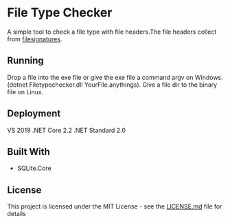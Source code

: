 # File Type Checker

A simple tool to check a file type with file headers.The file headers collect from [filesignatures](https://www.filesignatures.net/).

## Running

Drop a file into the exe file or give the exe file a command argv on Windows.
(dotnet Filetypechecker.dll YourFile.anythings). 
Give a file dir to the binary file on Linux.

## Deployment

VS 2019
.NET Core 2.2
.NET Standard 2.0


## Built With

* SQLite.Core

## License

This project is licensed under the MIT License - see the [LICENSE.md](LICENSE.md) file for details